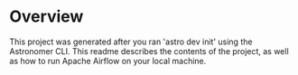 Overview
========

This project was generated after you ran 'astro dev init' using the Astronomer CLI. This readme describes the contents of the project, as well as how to run Apache Airflow on your local machine.
